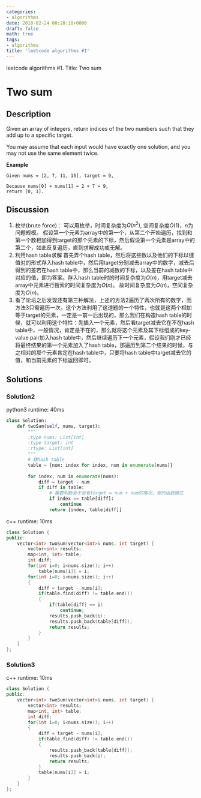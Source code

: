 ```yaml
---
categories:
- algorithms
date: 2018-02-24 00:20:18+0000
draft: false
math: true
tags:
- algorithms
title: 'leetcode algorithms #1'
---
```

leetcode algorithms #1. Title: Two sum
<!--more-->
# Two sum

## Description
Given an array of integers, return indices of the two numbers such that they add up to a specific target.

You may assume that each input would have exactly one solution, and you may not use the same element twice.

**Example**
```
Given nums = [2, 7, 11, 15], target = 9,

Because nums[0] + nums[1] = 2 + 7 = 9,
return [0, 1].
```

## Discussion
1. 枚举(brute force)：
可以用枚举，时间复杂度为$O(n^2)$, 空间复杂度$O(1)$，$n$为问题规模。
假设第一个元素为array中的第一个，从第二个开始遍历，找到和第一个数相加得到target的那个元素的下标，然后假设第一个元素是array中的第二个，如此反复遍历，直到求解成功或无解。
2. 利用hash table求解
首先弄个hash table，然后将这些数以及他们的下标以键值对的形式存入hash table中，然后用target分别减去array中的数字，减去后得到的差若在hash table中，那么当前的减数的下标，以及差在hash table中对应的值，即为答案。存入hash table时的时间复杂度为$O(n)$，用target减去array中元素进行搜索的时间复杂度为$O(n)$。
故时间复杂度为$O(n)$，空间复杂度为$O(n)$。
3. 看了论坛之后发现还有第三种解法，上述的方法2遍历了两次所有的数字，而方法3只需遍历一次。这个方法利用了这道题的一个特性，也就是这两个相加等于target的元素，一定是一前一后出现的，那么我们在构造hash table的时候，就可以利用这个特性：先插入一个元素，然后看target减去它在不在hash table中，一般情况，肯定是不在的，那么就将这个元素及其下标组成的key-value pair加入hash table中，然后继续遍历下一个元素，假设我们刚才已经将最终结果的第一个元素加入了hash table，那遍历到第二个结果的时候，与之相对的那个元素肯定在hash table中，只要将hash table中target减去它的值，和当前元素的下标返回即可。

## Solutions

### Solution2
python3 runtime: 40ms
```python
class Solution:
    def twoSum(self, nums, target):
        """
        :type nums: List[int]
        :type target: int
        :rtype: List[int]
        """
        # 建hash table
        table = {num: index for index, num in enumerate(nums)}
        
        for index, num in enumerate(nums):
            diff = target - num
            if diff in table:
                # 需要判断会不会有target = num + num的情况，有的话就跳过
                if index == table[diff]:
                    continue
                return [index, table[diff]]
```

c++ runtime: 10ms
```cpp
class Solution {
public:
    vector<int> twoSum(vector<int>& nums, int target) {
        vector<int> results;
        map<int, int> table;
        int diff;
        for(int i=0; i<nums.size(); i++)
            table[nums[i]] = i;
        for(int i=0; i<nums.size(); i++)
        {
            diff = target - nums[i];
            if(table.find(diff) != table.end())
            {
                if(table[diff] == i)
                    continue;
                results.push_back(i);
                results.push_back(table[diff]);
                return results;
            }
        }
    }
};
```

### Solution3
c++ runtime: 10ms
```cpp
class Solution {
public:
    vector<int> twoSum(vector<int>& nums, int target) {
        vector<int> results;
        map<int, int> table;
        int diff;
        for(int i=0; i<nums.size(); i++)
        {
            diff = target - nums[i];
            if(table.find(diff) != table.end())
            {
                results.push_back(table[diff]);
                results.push_back(i);
                return results;
            }
            table[nums[i]] = i;
        }
    }
};
```